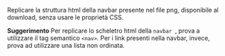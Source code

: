 Replicare la struttura html della navbar presente nel file png, disponibile al download, senza usare le proprietà CSS.

**Suggerimento**
Per replicare lo scheletro html della `navbar `, prova a utilizzare il tag semantico `<nav>`. Per i link presenti nella navbar, invece, prova ad utilizzare una lista non ordinata.
